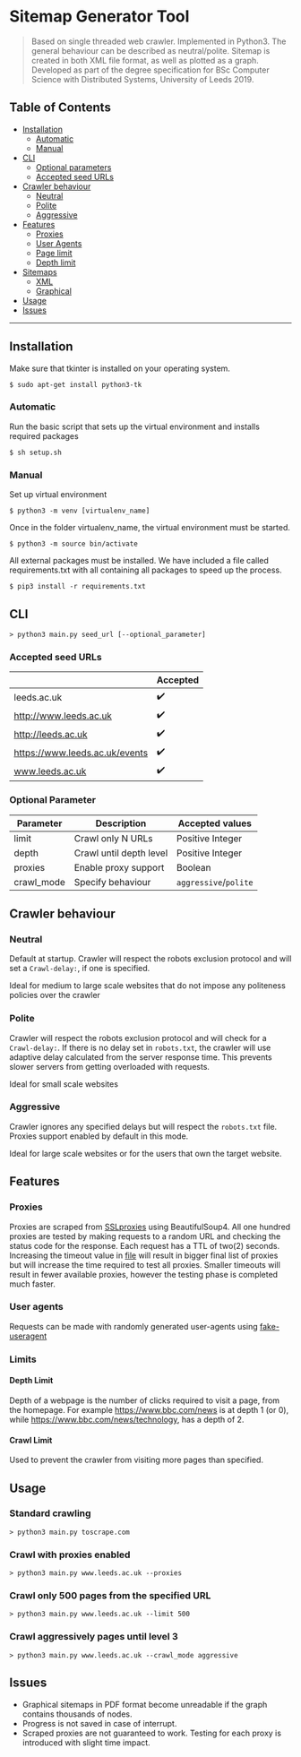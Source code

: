 # Sitemap Generator Tool

> Based on single threaded web crawler. Implemented in Python3.
The general behaviour can be described as neutral/polite. Sitemap is created in both XML file format, as well as plotted as a graph. Developed as part of the degree specification for BSc Computer Science with Distributed Systems, University of Leeds 2019.
## Table of Contents 

- [Installation](#installation)
  - [Automatic](#automatic)  
  - [Manual](#manual)
- [CLI](#)
  - [Optional parameters](#optional_args)
  - [Accepted seed URLs](#accepted_seed)
- [Crawler behaviour](#behaviour)
  - [Neutral](#neutral_b)
  - [Polite](#polite_b)
  - [Aggressive](#aggresive_b)
- [Features](#features)
  - [Proxies](#proxies)
  - [User Agents](#user-agents)
  - [Page limit](#page-limit)
  - [Depth limit](#depth_limit)
- [Sitemaps](#)
  - [XML](#xml)
  - [Graphical](#graph)
- [Usage](#usage)
- [Issues](#issues)

---

## Installation
Make sure that tkinter is installed on your operating system.

```shell
$ sudo apt-get install python3-tk
```

### Automatic 

Run the basic script that sets up the virtual environment and installs required packages

```shell
$ sh setup.sh
```

### Manual 

Set up virtual environment

```shell
$ python3 -m venv [virtualenv_name]
```
Once in the folder virtualenv_name, the virtual environment must be started.

```shell
$ python3 -m source bin/activate
```

All external packages must be installed. We have included a file called requirements.txt with
all containing all packages to speed up the process.

```shell
$ pip3 install -r requirements.txt
```

## CLI

```shell
> python3 main.py seed_url [--optional_parameter]
```

### Accepted seed URLs

|  | Accepted|
| ---| ---     |
| leeds.ac.uk| :heavy_check_mark: |
| http://www.leeds.ac.uk | :heavy_check_mark:|
| http://leeds.ac.uk | :heavy_check_mark: |
| https://www.leeds.ac.uk/events | :heavy_check_mark: |
| www.leeds.ac.uk | :heavy_check_mark: |

### Optional Parameter

| Parameter | Description| Accepted values|
| ---| --- | ---     |
| limit| Crawl only N URLs       | Positive Integer      |
| depth | Crawl until depth level | Positive Integer      |
| proxies | Enable proxy support | Boolean               |
| crawl_mode | Specify behaviour | `aggressive`/`polite` |


## Crawler behaviour
### Neutral
Default at startup. Crawler will respect the robots exclusion protocol and will set a `Crawl-delay:`, if one is specified.

Ideal for medium to large scale websites that do not impose any politeness policies over the crawler

### Polite
Crawler will respect the robots exclusion protocol and will check for a `Crawl-delay:`. If there is no delay set in `robots.txt`, the crawler will use adaptive delay calculated from the server response time. This prevents slower servers from getting overloaded with requests.

Ideal for small scale websites

### Aggressive
Crawler ignores any specified delays but will respect the `robots.txt` file. Proxies support enabled by default in this mode.

Ideal for large scale websites or for the users that own the target website.

## Features
### Proxies
Proxies are scraped from [SSLproxies](https://www.sslproxies.org/) using BeautifulSoup4. All one hundred proxies are tested by making requests to a random URL and checking the status code for the response. Each request has a TTL of two(2) seconds. Increasing the timeout value in [file](proxyFinder.py) will result in bigger final list of proxies but will increase the time required to test all proxies. Smaller timeouts will result in fewer available proxies, however the testing phase is completed much faster.

### User agents
Requests can be made with randomly generated user-agents using [fake-useragent](https://github.com/hellysmile/fake-useragent)

### Limits
#### Depth Limit
Depth of a webpage is the number of clicks required to visit a page, from the homepage. For example https://www.bbc.com/news is at depth 1 (or 0), while https://www.bbc.com/news/technology, has a depth of 2.
#### Crawl Limit
Used to prevent the crawler from visiting more pages than specified.

## Usage 
### Standard crawling
```shell
> python3 main.py toscrape.com
```

### Crawl with proxies enabled
```shell
> python3 main.py www.leeds.ac.uk --proxies
```

### Crawl only 500 pages from the specified URL
```shell
> python3 main.py www.leeds.ac.uk --limit 500
```

### Crawl aggressively pages until level 3
```shell
> python3 main.py www.leeds.ac.uk --crawl_mode aggressive
```

## Issues
- Graphical sitemaps in PDF format become unreadable if the graph contains thousands of nodes.
- Progress is not saved in case of interrupt. 
- Scraped proxies are not guaranteed to work. Testing for each proxy is introduced with slight time impact.
